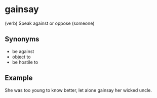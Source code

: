 # gainsay

(verb) Speak against or oppose (someone)

## Synonyms

+ be against
+ object to
+ be hostile to

## Example

She was too young to know better, let alone gainsay her wicked uncle.
